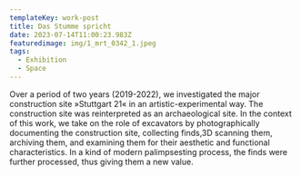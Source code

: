 ```yaml
---
templateKey: work-post
title: Das Stumme spricht
date: 2023-07-14T11:00:23.983Z
featuredimage: img/1_mrt_0342_1.jpeg
tags:
  - Exhibition
  - Space
---
```

Over a period of two years (2019-2022), we investigated the major construction site »Stuttgart 21« in an artistic-experimental way. The construction site was reinterpreted as an archaeological site. In the context of this work, we take on the role of excavators by photographically documenting the construction site, collecting finds,3D scanning them, archiving them, and examining them for their aesthetic and functional characteristics. In a kind of modern palimpsesting process, the finds were further processed, thus giving them a new value.